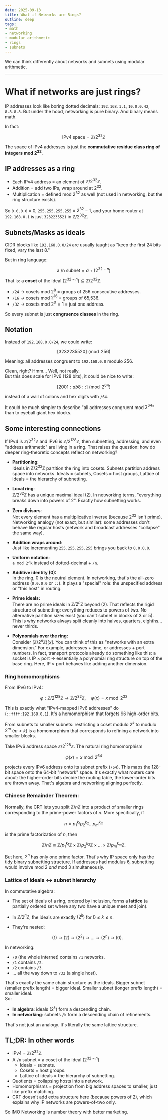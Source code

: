 ```yaml
---
date: 2025-09-13
title: What if Networks are Rings?
outline: deep
tags:
- math
- networking
- mudular arithmetic
- rings
- subnets
---
```

We can think differently about networks and subnets using modular arithmetic.

---

# What if networks are just rings?

IP addresses look like boring dotted decimals: `192.168.1.1`, `10.0.0.42`, `8.8.8.8`. But under the hood, networking is pure binary. And binary means math.

In fact:

$$
\text{IPv4 space} = \mathbb{Z}/2^{32}\mathbb{Z}
$$

The space of IPv4 addresses is just the **commutative residue class ring of integers mod $2^{32}$**.

## IP addresses as a ring

* Each IPv4 address = an element of $\mathbb{Z}/2^{32}\mathbb{Z}$.
* Addition = add two IPs, wrap around at $2^{32}$.
* Multiplication = defined mod $2^{32}$ as well (not used in networking, but the ring structure exists).

So `0.0.0.0` = 0, `255.255.255.255` = $2^{32}-1$, and your home router at `192.168.0.1` is just `3232235521` in $\mathbb{Z}/2^{32}\mathbb{Z}$.

## Subnets/Masks as ideals

CIDR blocks like `192.168.0.0/24` are usually taught as "keep the first 24 bits fixed, vary the last 8."

But in ring language:

$$
\text{a /n subnet} = a + (2^{32-n})
$$

That is: a **coset** of the ideal $(2^{32-n}) \subseteq \mathbb{Z}/2^{32}\mathbb{Z}$.

* `/24` → cosets mod $2^{8}$ = groups of 256 consecutive addresses.
* `/16` → cosets mod $2^{16}$ = groups of 65,536.
* `/32` → cosets mod $2^{0}=1$ = just one address.

So every subnet is just **congruence classes** in the ring.

## Notation

Instead of `192.168.0.0/24`, we could write:

$$
[3232235520] \pmod{256}
$$

Meaning: all addresses congruent to `192.168.0.0` modulo 256.

Clean, right? Hmm... Well, not really.<br>
But this does scale for IPv6 (128 bits), it could be nice to write:

$$
[2001:db8::] \pmod{2^{64}}
$$

instead of a wall of colons and hex digits with `/64`.

It could be much simpler to describe "all addresses congruent mod $2^{64}$" than to eyeball giant hex blocks.


## Some interesting connections

If IPv4 is $\mathbb{Z}/2^{32}\mathbb{Z}$ and IPv6 is $\mathbb{Z}/2^{128}\mathbb{Z}$, then subnetting, addressing, and even "address arithmetic" are living in a ring. That raises the question: how do deeper ring-theoretic concepts reflect on networking?

* **Partitioning**: <br>
Ideals in $\mathbb{Z}/2^{32}\mathbb{Z}$ partition the ring into cosets. Subnets partition address space into networks. Ideals = subnets, Cosets = host groups, Lattice of ideals = the hierarchy of subnetting.

* **Local ring**: <br>
$\mathbb{Z}/2^{32}\mathbb{Z}$ has a unique maximal ideal $(2)$. In networking terms, "everything breaks down into powers of 2". Exactly how subnetting works.

* **Zero divisors**: <br>
Not every element has a multiplicative inverse (because $2^{32}$ isn't prime). Networking analogy (not exact, but similar): some addresses don't behave like regular hosts (network and broadcast addresses "collapse" the same way).

* **Addition wraps around**: <br>
Just like incrementing `255.255.255.255` brings you back to `0.0.0.0`.

* **Uniform notation**: <br>
`a mod 2^k` instead of dotted-decimal + `/n`.

* **Additive identity (0):** <br>
In the ring, $0$ is the neutral element. In networking, that's the all-zero address (`0.0.0.0` or `::`). It plays a "special" role: the unspecified address or "this host" in routing.

* **Prime ideals:** <br>
There are no prime ideals in $\mathbb{Z}/2^{n}\mathbb{Z}$ beyond $(2)$. That reflects the rigid structure of subnetting: everything reduces to powers of two. No alternative partition sizes exist (you can't subnet in blocks of 3 or 5). This is why networks always split cleanly into halves, quarters, eighths... never thirds.

* **Polynomials over the ring:** <br>
Consider $(\mathbb{Z}/2^{n}\mathbb{Z})[x]$. You can think of this as "networks with an extra dimension." For example, addresses + time, or addresses + port numbers. In fact, transport protocols already do something like this: a socket is IP × port → essentially a polynomial ring structure on top of the base ring. Here, IP × port behaves like adding another dimension.

### Ring homomorphisms

From IPv6 to IPv4:

$$
\varphi: \mathbb{Z}/2^{128}\mathbb{Z} \to \mathbb{Z}/2^{32}\mathbb{Z}, \quad \varphi(x) = x \bmod 2^{32}
$$

This is exactly what "IPv4-mapped IPv6 addresses" do (`::ffff:192.168.0.1`). It's a homomorphism that forgets 96 high-order bits.

From subnets to smaller subnets: restricting a coset modulo $2^k$ to modulo $2^m$ ($m<k$) is a homomorphism that corresponds to refining a network into smaller blocks.

Take IPv6 address space $\mathbb{Z}/2^{128}\mathbb{Z}$. The natural ring homomorphism

$$
\varphi(x) = x \bmod 2^{64}
$$

projects every IPv6 address onto its subnet prefix (`/64`). This maps the 128-bit space onto the 64-bit "network" space. It's exactly what routers care about: the higher-order bits decide the routing table, the lower-order bits are thrown away. That's algebra and networking aligning perfectly.

### Chinese Remainder Theorem:

Normally, the CRT lets you split $\mathbb{Z}/n\mathbb{Z}$ into a product of smaller rings corresponding to the prime-power factors of $n$. More specifically, if

$$
n = p_1^{k_1} p_2^{k_2} \dots p_m^{k_m}
$$

is the prime factorization of $n$, then

$$
\mathbb{Z}/n\mathbb{Z} \;\cong\; \mathbb{Z}/p_1^{k_1}\mathbb{Z} \;\times\; \mathbb{Z}/p_2^{k_2}\mathbb{Z} \;\times\; \dots \;\times\; \mathbb{Z}/p_m^{k_m}\mathbb{Z}.
$$

But here, $2^n$ has only one prime factor. That's why IP space only has the tidy binary subnetting structure. If addresses had modulus $6$, subnetting would involve mod 2 *and* mod 3 simultaneously.

### Lattice of ideals ↔ subnet hierarchy

In commutative algebra:

* The set of ideals of a ring, ordered by inclusion, forms a **lattice** (a partially ordered set where any two have a unique meet and join).
* In $\mathbb{Z}/2^n\mathbb{Z}$, the ideals are exactly $(2^k)$ for $0 \leq k \leq n$.
* They're nested:

  $$
  (1) \supset (2) \supset (2^2) \supset \dots \supset (2^n) \supset (0).
  $$

In networking:

* `/0` (the whole internet) contains `/1` networks.
* `/1` contains `/2`.
* `/2` contains `/3`.
* ... all the way down to `/32` (a single host).

That's exactly the same chain structure as the ideals. Bigger subnet (smaller prefix length) = bigger ideal. Smaller subnet (longer prefix length) = smaller ideal. <br>
So:
* **In algebra**: ideals $(2^k)$ form a descending chain.
* **In networking**: subnets `/k` form a descending chain of refinements.

That's not just an analogy. It's literally the same lattice structure.

## TL;DR: In other words

* IPv4 = $\mathbb{Z}/2^{32}\mathbb{Z}$.
* A `/n` subnet = a coset of the ideal $(2^{32-n})$
  * Ideals = subnets.
  * Cosets = host groups.
  * Lattice of ideals = the hierarchy of subnetting.
* Quotients = collapsing hosts into a network.
* Homomorphisms = projection from big address spaces to smaller, just like prefix matching.
* CRT doesn't add extra structure here (because powers of 2), which explains why IP networks are powers-of-two only.

So IMO Networking is number theory with better marketing.
